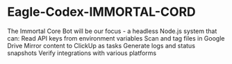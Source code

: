 # Eagle-Codex-IMMORTAL-CORD
The Immortal Core Bot will be our focus - a headless Node.js system that can: Read API keys from environment variables Scan and tag files in Google Drive Mirror content to ClickUp as tasks Generate logs and status snapshots Verify integrations with various platforms
